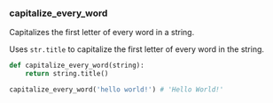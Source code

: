 ### capitalize_every_word

Capitalizes the first letter of every word in a string.

Uses `str.title` to capitalize the first letter of every word in the string.

```python
def capitalize_every_word(string):
    return string.title()
```

```python
capitalize_every_word('hello world!') # 'Hello World!'
```
